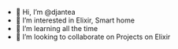 - 👋 Hi, I’m @djantea
- 👀 I’m interested in Elixir, Smart home
- 🌱 I’m learning all the time
- 💞️ I’m looking to collaborate on Projects on Elixir

<!---
djantea/djantea is a ✨ special ✨ repository because its `README.md` (this file) appears on your GitHub profile.
You can click the Preview link to take a look at your changes.
--->

